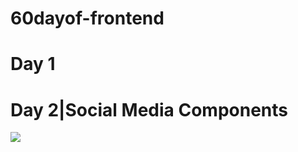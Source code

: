 # 60dayof-frontend
# Day 1 

# Day 2|Social Media Components
<img src="https://i.hizliresim.com/1bps2cb.png" >
